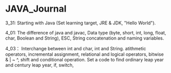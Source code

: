 # JAVA_Journal
3_31: Starting with Java (Set learning target, JRE & JDK, "Hello World").

4_01: The difference of java and javac, Data type (byte, short, int, long, float, char, Boolean and String), ESC, String concatenation and naming variables.

4_03： Interchange between int and char, int and String. atithmetic operators, incremental assignment, relational and logical operators, bitwise & | ~ ^, shift and conditional operation. Set a code to find ordinary leap year and century leap year, if, switch,


